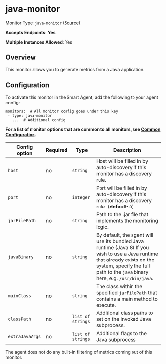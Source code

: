 
<!--- Generated by to-integrations-repo script in Smart Agent repo, DO NOT MODIFY HERE --->
<!--- GENERATED BY gomplate from scripts/docs/monitor-page.md.tmpl --->

# java-monitor

Monitor Type: `java-monitor` ([Source](https://github.com/signalfx/signalfx-agent/tree/master/internal/monitors/subproc/signalfx/java))

**Accepts Endpoints**: **Yes**

**Multiple Instances Allowed**: Yes

## Overview

This monitor allows you to generate metrics from a Java application.


## Configuration

To activate this monitor in the Smart Agent, add the following to your
agent config:

```
monitors:  # All monitor config goes under this key
 - type: java-monitor
   ...  # Additional config
```

**For a list of monitor options that are common to all monitors, see [Common
Configuration](../monitor-config.html#common-configuration).**


| Config option | Required | Type | Description |
| --- | --- | --- | --- |
| `host` | no | `string` | Host will be filled in by auto-discovery if this monitor has a discovery rule. |
| `port` | no | `integer` | Port will be filled in by auto-discovery if this monitor has a discovery rule. (**default:** `0`) |
| `jarFilePath` | no | `string` | Path to the .jar file that implements the monitoring logic. |
| `javaBinary` | no | `string` | By default, the agent will use its bundled Java runtime (Java 8) If you wish to use a Java runtime that already exists on the system, specify the full path to the `java` binary here, e.g. `/usr/bin/java`. |
| `mainClass` | no | `string` | The class within the specified `jarFilePath` that contains a main method to execute. |
| `classPath` | no | `list of strings` | Additional class paths to set on the invoked Java subprocess. |
| `extraJavaArgs` | no | `list of strings` | Additional flags to the Java subprocess |



The agent does not do any built-in filtering of metrics coming out of this
monitor.


